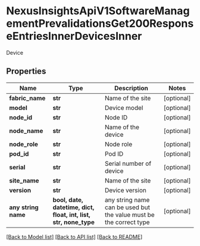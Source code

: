 # NexusInsightsApiV1SoftwareManagementPrevalidationsGet200ResponseEntriesInnerDevicesInner

Device

## Properties
Name | Type | Description | Notes
------------ | ------------- | ------------- | -------------
**fabric_name** | **str** | Name of the site | [optional] 
**model** | **str** | Device model | [optional] 
**node_id** | **str** | Node ID | [optional] 
**node_name** | **str** | Name of the device | [optional] 
**node_role** | **str** | Node role | [optional] 
**pod_id** | **str** | Pod ID | [optional] 
**serial** | **str** | Serial number of device | [optional] 
**site_name** | **str** | Name of the site | [optional] 
**version** | **str** | Device version | [optional] 
**any string name** | **bool, date, datetime, dict, float, int, list, str, none_type** | any string name can be used but the value must be the correct type | [optional]

[[Back to Model list]](../README.md#documentation-for-models) [[Back to API list]](../README.md#documentation-for-api-endpoints) [[Back to README]](../README.md)


